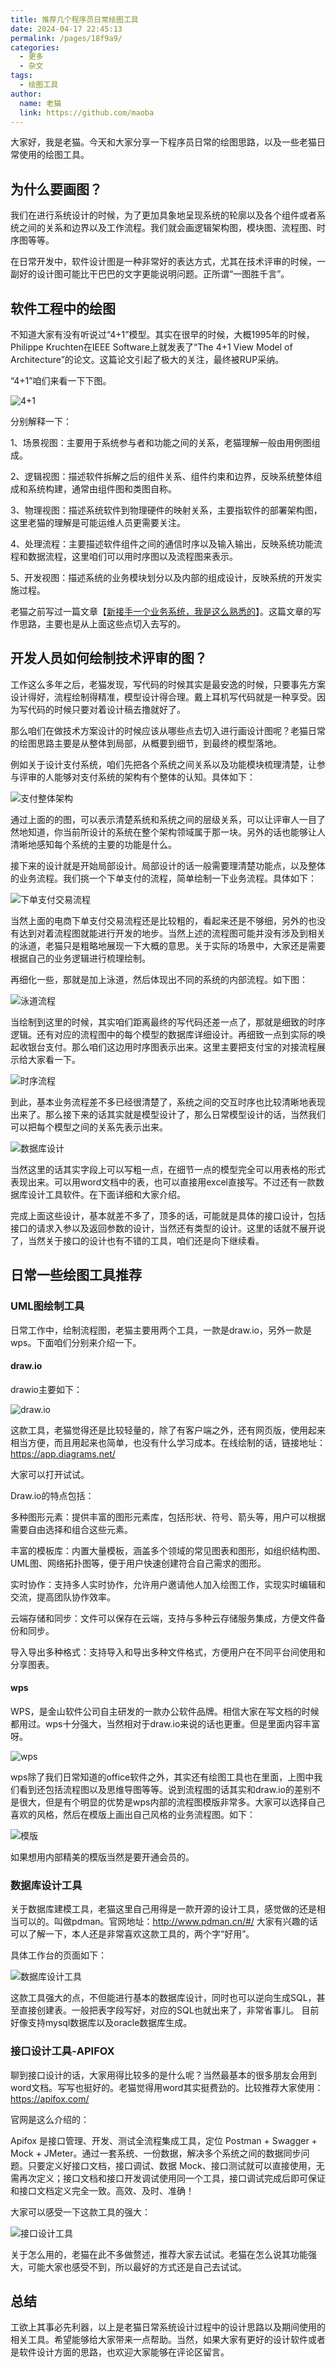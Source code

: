 ```yaml
---
title: 推荐几个程序员日常绘图工具
date: 2024-04-17 22:45:13
permalink: /pages/18f9a9/
categories:
  - 更多
  - 杂文
tags:
  - 绘图工具
author: 
  name: 老猫
  link: https://github.com/maoba
---
```

大家好，我是老猫。今天和大家分享一下程序员日常的绘图思路，以及一些老猫日常使用的绘图工具。

## 为什么要画图？
我们在进行系统设计的时候，为了更加具象地呈现系统的轮廓以及各个组件或者系统之间的关系和边界以及工作流程。我们就会画逻辑架构图，模块图、流程图、时序图等等。

在日常开发中，软件设计图是一种非常好的表达方式，尤其在技术评审的时候，一副好的设计图可能比干巴巴的文字更能说明问题。正所谓“一图胜千言”。

<!-- more -->

## 软件工程中的绘图

不知道大家有没有听说过“4+1”模型。其实在很早的时候，大概1995年的时候，Philippe Kruchten在IEEE Software上就发表了“The 4+1 View Model of Architecture”的论文。这篇论文引起了极大的关注，最终被RUP采纳。

“4+1”咱们来看一下下图。

![4+1](https://cdn.ktdaddy.com/draw/00.png)

分别解释一下：

1、场景视图：主要用于系统参与者和功能之间的关系，老猫理解一般由用例图组成。

2、逻辑视图：描述软件拆解之后的组件关系、组件约束和边界，反映系统整体组成和系统构建，通常由组件图和类图自称。

3、物理视图：描述系统软件到物理硬件的映射关系，主要指软件的部署架构图，这里老猫的理解是可能运维人员更需要关注。

4、处理流程：主要描述软件组件之间的通信时序以及输入输出，反映系统功能流程和数据流程，这里咱们可以用时序图以及流程图来表示。

5、开发视图：描述系统的业务模块划分以及内部的组成设计，反映系统的开发实施过程。


老猫之前写过一篇文章【[新接手一个业务系统，我是这么熟悉的](https://mp.weixin.qq.com/s/6s-zAkwpB9BxK1RG9jKYwA)】。这篇文章的写作思路，主要也是从上面这些点切入去写的。

## 开发人员如何绘制技术评审的图？
工作这么多年之后，老猫发现，写代码的时候其实是最安逸的时候，只要事先方案设计得好，流程绘制得精准，模型设计得合理。戴上耳机写代码就是一种享受。因为写代码的时候只要对着设计稿去撸就好了。

那么咱们在做技术方案设计的时候应该从哪些点去切入进行画设计图呢？老猫日常的绘图思路主要是从整体到局部，从概要到细节，到最终的模型落地。

例如关于设计支付系统，咱们先把各个系统之间关系以及功能模块梳理清楚，让参与评审的人能够对支付系统的架构有个整体的认知。具体如下：

![支付整体架构](https://cdn.ktdaddy.com/draw/01.png)

通过上面的的图，可以表示清楚系统和系统之间的层级关系，可以让评审人一目了然地知道，你当前所设计的系统在整个架构领域属于那一块。另外的话也能够让人清晰地感知每个系统的主要的功能是什么。

接下来的设计就是开始局部设计。局部设计的话一般需要理清楚功能点，以及整体的业务流程。我们挑一个下单支付的流程，简单绘制一下业务流程。具体如下：

![下单支付交易流程](https://cdn.ktdaddy.com/draw/02.png)

当然上面的电商下单支付交易流程还是比较粗的，看起来还是不够细，另外的也没有达到对着流程图就能进行开发的地步。当然上述的流程图可能并没有涉及到相关的泳道，老猫只是粗略地展现一下大概的意思。关于实际的场景中，大家还是需要根据自己的业务逻辑进行梳理绘制。

再细化一些，那就是加上泳道，然后体现出不同的系统的内部流程。如下图：

![泳道流程](https://cdn.ktdaddy.com/draw/03.png)

当绘制到这里的时候，其实咱们距离最终的写代码还差一点了，那就是细致的时序逻辑。还有对应的流程图中的每个模型的数据库详细设计。再细致一点到实际的唤起收银台支付。那么咱们这边用时序图表示出来。这里主要把支付宝的对接流程展示给大家看一下。

![时序流程](https://cdn.ktdaddy.com/draw/04.png)

到此，基本业务流程差不多已经很清楚了，系统之间的交互时序也比较清晰地表现出来了。那么接下来的话其实就是模型设计了，那么日常模型设计的话，当然我们可以把每个模型之间的关系先表示出来。

![数据库设计](https://cdn.ktdaddy.com/draw/05.png)

当然这里的话其实字段上可以写粗一点，在细节一点的模型完全可以用表格的形式表现出来。可以用word文档中的表，也可以直接用excel直接写。不过还有一款数据库设计工具软件。在下面详细和大家介绍。

完成上面这些设计，基本就差不多了，顶多的话，可能就是具体的接口设计，包括接口的请求入参以及返回参数的设计，当然还有类型的设计。这里的话就不展开说了，当然关于接口的设计也有不错的工具，咱们还是向下继续看。


## 日常一些绘图工具推荐

### UML图绘制工具
日常工作中，绘制流程图，老猫主要用两个工具，一款是draw.io，另外一款是wps。下面咱们分别来介绍一下。

#### draw.io
drawio主要如下：

![draw.io](https://cdn.ktdaddy.com/draw/06.png)

这款工具，老猫觉得还是比较轻量的，除了有客户端之外，还有网页版，使用起来相当方便，而且用起来也简单，也没有什么学习成本。在线绘制的话，链接地址：https://app.diagrams.net/

大家可以打开试试。

Draw.io的特点包括：

多种图形元素：提供丰富的图形元素库，包括形状、符号、箭头等，用户可以根据需要自由选择和组合这些元素。

丰富的模板库：内置大量模板，涵盖多个领域的常见图表和图形，如组织结构图、UML图、网络拓扑图等，便于用户快速创建符合自己需求的图形。

实时协作：支持多人实时协作，允许用户邀请他人加入绘图工作，实现实时编辑和交流，提高团队协作效率。

云端存储和同步：文件可以保存在云端，支持与多种云存储服务集成，方便文件备份和同步。

导入导出多种格式：支持导入和导出多种文件格式，方便用户在不同平台间使用和分享图表。

#### wps
WPS，是金山软件公司自主研发的一款办公软件品牌。相信大家在写文档的时候都用过。wps十分强大，当然相对于draw.io来说的话也更重。但是里面内容丰富呀。

![wps](https://cdn.ktdaddy.com/draw/07.png)

wps除了我们日常知道的office软件之外，其实还有绘图工具也在里面，上图中我们看到还包括流程图以及思维导图等等。说到流程图的话其实和draw.io的差别不是很大，但是有个明显的优势是wps内部的流程图模版非常多。大家可以选择自己喜欢的风格，然后在模版上画出自己风格的业务流程图。如下：

![模版](https://cdn.ktdaddy.com/draw/08.png)

如果想用内部精美的模版当然是要开通会员的。

### 数据库设计工具
关于数据库建模工具，老猫这里自己用得是一款开源的设计工具，感觉做的还是相当可以的。叫做pdman。官网地址：http://www.pdman.cn/#/
大家有兴趣的话可以了解一下，本人还是非常喜欢这款工具的，两个字“好用”。

具体工作台的页面如下：

![数据库设计工具](https://cdn.ktdaddy.com/draw/09.png)

这款工具强大的点，不但能进行基本的数据库设计，同时也可以逆向生成SQL，甚至直接创建表。一般把表字段写好，对应的SQL也就出来了，非常省事儿。
目前好像支持mysql数据库以及oracle数据库生成。

### 接口设计工具-APIFOX
聊到接口设计的话，大家用得比较多的是什么呢？当然最基本的很多朋友会用到word文档。写写也挺好的。老猫觉得用word其实挺费劲的。比较推荐大家使用：https://apifox.com/

官网是这么介绍的：

Apifox 是接口管理、开发、测试全流程集成工具，定位 Postman + Swagger + Mock + JMeter。通过一套系统、一份数据，解决多个系统之间的数据同步问题。只要定义好接口文档，接口调试、数据 Mock、接口测试就可以直接使用，无需再次定义；接口文档和接口开发调试使用同一个工具，接口调试完成后即可保证和接口文档定义完全一致。高效、及时、准确！

大家可以感受一下这款工具的强大：

![接口设计工具](https://cdn.ktdaddy.com/draw/10.png)

关于怎么用的，老猫在此不多做赘述，推荐大家去试试。老猫在怎么说其功能强大，可能大家也感受不到，所以最好的方式还是自己去试试。

## 总结
工欲上其事必先利器，以上是老猫日常系统设计过程中的设计思路以及期间使用的相关工具。希望能够给大家带来一点帮助。当然，如果大家有更好的设计软件或者是软件设计方面的思路，也欢迎大家能够在评论区留言。